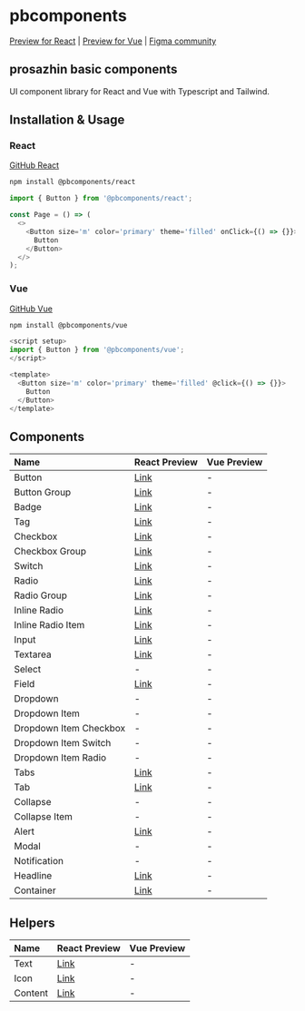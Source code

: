 # pbcomponents

[Preview for React](https://pbcomponents-react.vercel.app/?path=/docs/intro--docs) | [Preview for Vue](https://pbcomponents-vue.vercel.app/?path=/docs/intro--docs) | [Figma community](https://www.figma.com/community/file/1214486013859546496/pbcomponents)

## prosazhin basic components

UI component library for React and Vue with Typescript and Tailwind.

## Installation & Usage

### React

[GitHub React](https://github.com/prosazhin/pbcomponents/tree/main/packages/react)

```bash
npm install @pbcomponents/react
```

```javascript
import { Button } from '@pbcomponents/react';

const Page = () => (
  <>
    <Button size='m' color='primary' theme='filled' onClick={() => {}}>
      Button
    </Button>
  </>
);
```

### Vue

[GitHub Vue](https://github.com/prosazhin/pbcomponents/tree/main/packages/vue)

```bash
npm install @pbcomponents/vue
```

```javascript
<script setup>
import { Button } from '@pbcomponents/vue';
</script>

<template>
  <Button size='m' color='primary' theme='filled' @click={() => {}}>
    Button
  </Button>
</template>
```

## Components

| Name                   | React Preview                                                                                              | Vue Preview |
| :--------------------- | :--------------------------------------------------------------------------------------------------------- | :---------- |
| Button                 | [Link](https://pbcomponents-react.vercel.app/?path=/docs/components-button-button--docs)                   | -           |
| Button Group           | [Link](https://pbcomponents-react.vercel.app/?path=/docs/components-button-button-group--docs)             | -           |
| Badge                  | [Link](https://pbcomponents-react.vercel.app/?path=/docs/components-badge--docs)                           | -           |
| Tag                    | [Link](https://pbcomponents-react.vercel.app/?path=/docs/components-tag--docs)                             | -           |
| Checkbox               | [Link](https://pbcomponents-react.vercel.app/?path=/docs/components-checkbox-checkbox--docs)               | -           |
| Checkbox Group         | [Link](https://pbcomponents-react.vercel.app/?path=/docs/components-checkbox-checkbox-group--docs)         | -           |
| Switch                 | [Link](https://pbcomponents-react.vercel.app/?path=/docs/components-checkbox-switch--docs)                 | -           |
| Radio                  | [Link](https://pbcomponents-react.vercel.app/?path=/docs/components-radio-radio--docs)                     | -           |
| Radio Group            | [Link](https://pbcomponents-react.vercel.app/?path=/docs/components-radio-radio-group--docs)               | -           |
| Inline Radio           | [Link](https://pbcomponents-react.vercel.app/?path=/docs/components-inline-radio-inline-radio--docs)       | -           |
| Inline Radio Item      | [Link](https://pbcomponents-react.vercel.app/?path=/docs/components-inline-radio-inline-radio-group--docs) | -           |
| Input                  | [Link](https://pbcomponents-react.vercel.app/?path=/docs/components-field-input--docs)                     | -           |
| Textarea               | [Link](https://pbcomponents-react.vercel.app/?path=/docs/components-field-textarea--docs)                  | -           |
| Select                 | -                                                                                                          | -           |
| Field                  | [Link](https://pbcomponents-react.vercel.app/?path=/docs/components-field-field--docs)                     | -           |
| Dropdown               | -                                                                                                          | -           |
| Dropdown Item          | -                                                                                                          | -           |
| Dropdown Item Checkbox | -                                                                                                          | -           |
| Dropdown Item Switch   | -                                                                                                          | -           |
| Dropdown Item Radio    | -                                                                                                          | -           |
| Tabs                   | [Link](https://pbcomponents-react.vercel.app/?path=/docs/components-tabs-tabs--docs)                       | -           |
| Tab                    | [Link](https://pbcomponents-react.vercel.app/?path=/docs/components-tabs-tab--docs)                        | -           |
| Collapse               | -                                                                                                          | -           |
| Collapse Item          | -                                                                                                          | -           |
| Alert                  | [Link](https://pbcomponents-react.vercel.app/?path=/docs/components-alert--docs)                           | -           |
| Modal                  | -                                                                                                          | -           |
| Notification           | -                                                                                                          | -           |
| Headline               | [Link](https://pbcomponents-react.vercel.app/?path=/docs/components-headline--docs)                        | -           |
| Container              | [Link](https://pbcomponents-react.vercel.app/?path=/docs/components-container--docs)                       | -           |

## Helpers

| Name    | React Preview                                                                   | Vue Preview |
| :------ | :------------------------------------------------------------------------------ | :---------- |
| Text    | [Link](https://pbcomponents-react.vercel.app/?path=/docs/helpers-text--docs)    | -           |
| Icon    | [Link](https://pbcomponents-react.vercel.app/?path=/docs/helpers-icon--docs)    | -           |
| Content | [Link](https://pbcomponents-react.vercel.app/?path=/docs/helpers-content--docs) | -           |
